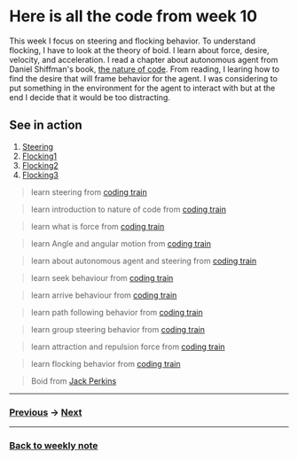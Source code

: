 # Here is all the code from week 10

This week I focus on steering and flocking behavior. To understand flocking, I have to look at the theory of boid. I learn about force, desire, velocity, and acceleration. I read a chapter about autonomous agent from Daniel Shiffman's book, [the nature of code](https://natureofcode.com/book/chapter-6-autonomous-agents/). From reading, I learing how to find the desire that will frame behavior for the agent. I was considering to put something in the environment for the agent to interact with but at the end I decide that it would be too distracting. 

## See in action
1. [Steering](http://127.0.0.1:8134/)
2. [Flocking1](http://127.0.0.1:8179/)
3. [Flocking2](http://127.0.0.1:8114/)
4. [Flocking3](http://127.0.0.1:8067/)


> learn steering from [coding train](https://youtu.be/4zhJlkGQTvU)

> learn introduction to nature of code from [coding train](https://youtu.be/6vX8wT1G798?list=PLRqwX-V7Uu6aFlwukCmDf0-1-uSR7mklK)

> learn what is force from [coding train](https://youtu.be/II1A3bBo6gM?list=PLRqwX-V7Uu6aFlwukCmDf0-1-uSR7mklK)

> learn Angle and angular motion from [coding train](https://youtu.be/qMq-zd6hguc?list=PLRqwX-V7Uu6aFlwukCmDf0-1-uSR7mklK)

> learn about autonomous agent and steering from [coding train](https://youtu.be/JIz2L4tn5kM?list=PLRqwX-V7Uu6aFlwukCmDf0-1-uSR7mklK)

> learn seek behaviour from [coding train](https://youtu.be/4zhJlkGQTvU?list=PLRqwX-V7Uu6aFlwukCmDf0-1-uSR7mklK)

> learn arrive behaviour from [coding train](https://youtu.be/2CL1maXeQCI?list=PLRqwX-V7Uu6aFlwukCmDf0-1-uSR7mklK)

> learn path following behavior from [coding train](https://youtu.be/2qGsBClh3hE?list=PLRqwX-V7Uu6aFlwukCmDf0-1-uSR7mklK)

> learn group steering behavior from [coding train](https://youtu.be/fWqOdLI944M?list=PLRqwX-V7Uu6aFlwukCmDf0-1-uSR7mklK)

> learn attraction and repulsion force from [coding train](https://youtu.be/OAcXnzRNiCY?list=PLRqwX-V7Uu6aFlwukCmDf0-1-uSR7mklK)

> learn flocking behavior from [coding train](https://youtu.be/mhjuuHl6qHM)

> Boid from [Jack Perkins](https://github.com/jackaperkins/boids/blob/master/Boid.pde)

---------------------------------------------------
### [Previous](https://github.com/napasornc/c0dew0rd/tree/master/processing/week%2009) -> [Next](https://github.com/napasornc/c0dew0rd/tree/master/processing/week%2011)  

--------------------------------------------------
### [Back to weekly note](https://napasornc.github.io/c0dew0rd/)


